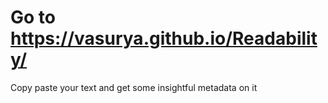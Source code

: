 # Go to https://vasurya.github.io/Readability/ 
Copy paste your text and get some insightful metadata on it
